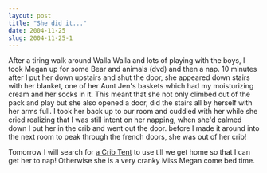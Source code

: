 ```yaml
---
layout: post
title: "She did it..."
date: 2004-11-25
slug: 2004-11-25-1
---
```


After a tiring walk around Walla Walla and lots of playing with the boys, I took Megan up for some Bear and animals (dvd) and then a nap.  10 minutes after I put her down upstairs and shut the door, she appeared down stairs with her blanket, one of her Aunt Jen&apos;s baskets which had my moisturizing cream and her socks in it.  This meant that she not only climbed out of the pack and play but she also opened a door, did the stairs all by herself with her arms full.  I took her back up to our room and cuddled with her while she cried realizing that I was still intent on her napping, when she&apos;d calmed down I put her in the crib and went out the door.  before I made it around into the next room to peak through the french doors, she was out of her crib!

Tomorrow I will search for  [a Crib Tent](http://www.amazon.com/exec/obidos/tg/stores/detail/-/baby/B00014PLAY/qid=1101448295/sr=2-1/ref=pd_ka_b_2_1/102-4923500-4664142)  to use till we get home so that I can get her to nap!  Otherwise she is a very cranky Miss Megan come bed time.
